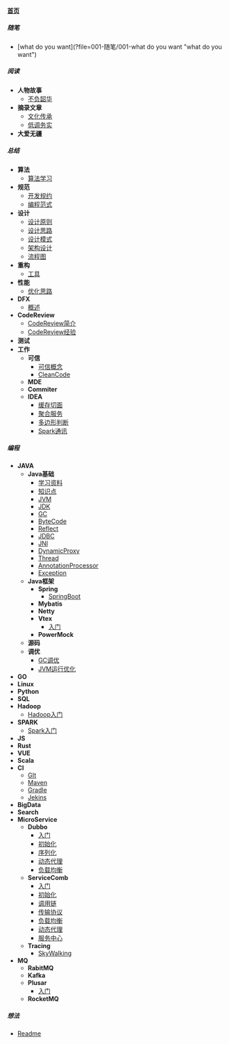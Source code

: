 
#### [首页](?file=home-首页)

##### 随笔
- [what do you want](?file=001-随笔/001-what do you want "what do you want")

##### 阅读
- **人物故事**
    - [不负韶华](?file=002-阅读/001-人物故事/001-不负韶华 "不负韶华")
- **摘录文章**
    - [文化传承](?file=002-阅读/002-摘录文章/001-文化传承 "文化传承")
    - [低调务实](?file=002-阅读/002-摘录文章/002-低调务实 "低调务实")
- **大爱无疆**

##### 总结
- **算法**
    - [算法学习](?file=003-总结/001-算法/001-算法学习 "算法学习")
- **规范**
    - [开发规约](?file=003-总结/002-规范/001-开发规约 "开发规约")
    - [编程范式](?file=003-总结/002-规范/002-编程范式 "编程范式")
- **设计**
    - [设计原则](?file=003-总结/003-设计/001-设计原则 "设计原则")
    - [设计思路](?file=003-总结/003-设计/002-设计思路 "设计思路")
    - [设计模式](?file=003-总结/003-设计/003-设计模式 "设计模式")
    - [架构设计](?file=003-总结/003-设计/004-架构设计 "架构设计")
    - [流程图](?file=003-总结/003-设计/005-流程图 "流程图")
- **重构**
    - [工具](?file=003-总结/004-重构/001-工具 "工具")
- **性能**
    - [优化思路](?file=003-总结/005-性能/001-优化思路 "优化思路")
- **DFX**
    - [概述](?file=003-总结/006-DFX/001-概述 "概述")
- **CodeReview**
    - [CodeReview简介](?file=003-总结/007-CodeReview/001-CodeReview简介 "CodeReview简介")
    - [CodeReview经验](?file=003-总结/007-CodeReview/002-CodeReview经验 "CodeReview经验")
- **测试**
- **工作**
    - **可信**
        - [可信概念](?file=003-总结/099-工作/001-可信/001-可信概念 "可信概念")
        - [CleanCode](?file=003-总结/099-工作/001-可信/002-CleanCode "CleanCode")
    - **MDE**
    - **Commiter**
    - **IDEA**
        - [缓存切面](?file=003-总结/099-工作/009-IDEA/001-缓存切面 "缓存切面")
        - [聚合服务](?file=003-总结/099-工作/009-IDEA/002-聚合服务 "聚合服务")
        - [多边形判断](?file=003-总结/099-工作/009-IDEA/003-多边形判断 "多边形判断")
        - [Spark通讯](?file=003-总结/099-工作/009-IDEA/004-Spark通讯 "Spark通讯")

##### 编程
- **JAVA**
    - **Java基础**
        - [学习资料](?file=004-编程/001-JAVA/001-Java基础/001-学习资料 "学习资料")
        - [知识点](?file=004-编程/001-JAVA/001-Java基础/002-知识点 "知识点")
        - [JVM](?file=004-编程/001-JAVA/001-Java基础/003-JVM "JVM")
        - [JDK](?file=004-编程/001-JAVA/001-Java基础/004-JDK "JDK")
        - [GC](?file=004-编程/001-JAVA/001-Java基础/005-GC "GC")
        - [ByteCode](?file=004-编程/001-JAVA/001-Java基础/006-ByteCode "ByteCode")
        - [Reflect](?file=004-编程/001-JAVA/001-Java基础/007-Reflect "Reflect")
        - [JDBC](?file=004-编程/001-JAVA/001-Java基础/008-JDBC "JDBC")
        - [JNI](?file=004-编程/001-JAVA/001-Java基础/009-JNI "JNI")
        - [DynamicProxy](?file=004-编程/001-JAVA/001-Java基础/010-DynamicProxy "DynamicProxy")
        - [Thread](?file=004-编程/001-JAVA/001-Java基础/011-Thread "Thread")
        - [AnnotationProcessor](?file=004-编程/001-JAVA/001-Java基础/012-AnnotationProcessor "AnnotationProcessor")
        - [Exception](?file=004-编程/001-JAVA/001-Java基础/013-Exception "Exception")
    - **Java框架**
        - **Spring**
            - [SpringBoot](?file=004-编程/001-JAVA/002-Java框架/001-Spring/001-SpringBoot "SpringBoot")
        - **Mybatis**
        - **Netty**
        - **Vtex**
            - [入门](?file=004-编程/001-JAVA/002-Java框架/004-Vtex/001-入门 "入门")
        - **PowerMock**
    - **源码**
    - **调优**
        - [GC调优](?file=004-编程/001-JAVA/004-调优/001-GC调优 "GC调优")
        - [JVM运行优化](?file=004-编程/001-JAVA/004-调优/002-JVM运行优化 "JVM运行优化")
- **GO**
- **Linux**
- **Python**
- **SQL**
- **Hadoop**
    - [Hadoop入门](?file=004-编程/006-Hadoop/001-Hadoop入门 "Hadoop入门")
- **SPARK**
    - [Spark入门](?file=004-编程/007-SPARK/001-Spark入门 "Spark入门")
- **JS**
- **Rust**
- **VUE**
- **Scala**
- **CI**
    - [GIt](?file=004-编程/019-CI/001-GIt "GIt")
    - [Maven](?file=004-编程/019-CI/002-Maven "Maven")
    - [Gradle](?file=004-编程/019-CI/003-Gradle "Gradle")
    - [Jekins](?file=004-编程/019-CI/004-Jekins "Jekins")
- **BigData**
- **Search**
- **MicroService**
    - **Dubbo**
        - [入门](?file=004-编程/200-MicroService/001-Dubbo/001-入门 "入门")
        - [初始化](?file=004-编程/200-MicroService/001-Dubbo/002-初始化 "初始化")
        - [序列化](?file=004-编程/200-MicroService/001-Dubbo/003-序列化 "序列化")
        - [动态代理](?file=004-编程/200-MicroService/001-Dubbo/004-动态代理 "动态代理")
        - [负载均衡](?file=004-编程/200-MicroService/001-Dubbo/005-负载均衡 "负载均衡")
    - **ServiceComb**
        - [入门](?file=004-编程/200-MicroService/002-ServiceComb/001-入门 "入门")
        - [初始化](?file=004-编程/200-MicroService/002-ServiceComb/002-初始化 "初始化")
        - [调用链](?file=004-编程/200-MicroService/002-ServiceComb/003-调用链 "调用链")
        - [传输协议](?file=004-编程/200-MicroService/002-ServiceComb/004-传输协议 "传输协议")
        - [负载均衡](?file=004-编程/200-MicroService/002-ServiceComb/005-负载均衡 "负载均衡")
        - [动态代理](?file=004-编程/200-MicroService/002-ServiceComb/006-动态代理 "动态代理")
        - [服务中心](?file=004-编程/200-MicroService/002-ServiceComb/007-服务中心 "服务中心")
    - **Tracing**
        - [SkyWalking](?file=004-编程/200-MicroService/003-Tracing/001-SkyWalking "SkyWalking")
- **MQ**
    - **RabitMQ**
    - **Kafka**
    - **Plusar**
        - [入门](?file=004-编程/201-MQ/003-Plusar/001-入门 "入门")
    - **RocketMQ**

##### 想法
- [Readme](?file=100-想法/000-Readme "Readme")
